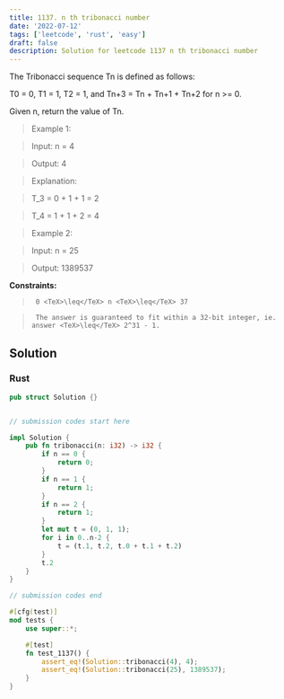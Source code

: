 ```yaml
---
title: 1137. n th tribonacci number
date: '2022-07-12'
tags: ['leetcode', 'rust', 'easy']
draft: false
description: Solution for leetcode 1137 n th tribonacci number
---
```


 

  The Tribonacci sequence Tn is defined as follows: 

  

  T0 <TeX>=</TeX> 0, T1 <TeX>=</TeX> 1, T2 <TeX>=</TeX> 1, and Tn+3 <TeX>=</TeX> Tn + Tn+1 + Tn+2 for n ><TeX>=</TeX> 0.

  

  Given n, return the value of Tn.

  

   

 >   Example 1:

  

  

 >   Input: n <TeX>=</TeX> 4

 >   Output: 4

 >   Explanation:

 >   T_3 <TeX>=</TeX> 0 + 1 + 1 <TeX>=</TeX> 2

 >   T_4 <TeX>=</TeX> 1 + 1 + 2 <TeX>=</TeX> 4

  

  

 >   Example 2:

  

  

 >   Input: n <TeX>=</TeX> 25

 >   Output: 1389537

  

  

   

  **Constraints:**

  

  

 >   	0 <TeX>\leq</TeX> n <TeX>\leq</TeX> 37

 >   	The answer is guaranteed to fit within a 32-bit integer, ie. answer <TeX>\leq</TeX> 2^31 - 1.


## Solution
### Rust
```rust
pub struct Solution {}


// submission codes start here

impl Solution {
    pub fn tribonacci(n: i32) -> i32 {
        if n == 0 {
            return 0;
        }
        if n == 1 {
            return 1;
        }
        if n == 2 {
            return 1;
        }
        let mut t = (0, 1, 1);
        for i in 0..n-2 {
            t = (t.1, t.2, t.0 + t.1 + t.2)
        }
        t.2
    }
}

// submission codes end

#[cfg(test)]
mod tests {
    use super::*;

    #[test]
    fn test_1137() {
        assert_eq!(Solution::tribonacci(4), 4);
        assert_eq!(Solution::tribonacci(25), 1389537);
    }
}

```
